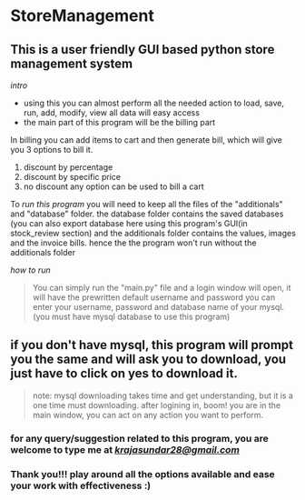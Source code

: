 # StoreManagement

## This is a user friendly GUI based python store management system
*intro*
- using this you can almost perform all the needed action to load, save, run, add, modify, view all data will easy access
- the main part of this program will be the billing part

In billing you can add items to cart and then generate bill, which will give you 3 options to bill it.
1. discount by percentage
2. discount by specific price
3. no discount
any option can be used to bill a cart

To *run this program* you will need to keep all the files of the "additionals" and "database" folder.
the database folder contains the saved databases (you can also export database here using this program's GUI(in stock_review section)
and the additionals folder contains the values, images and the invoice bills.
hence the the program won't run without the additionals folder

*how to run*
> You can simply run the "main.py" file and a login window will open, it will have the prewritten default username and password
> you can enter your username, password and database name of your mysql. (you must have mysql database to use this program)
## if you don't have mysql, this program will prompt you the same and will ask you to download, you just have to click on yes to download it.
> note: mysql downloading takes time and get understanding, but it is a one time must downloading.
> after logining in, boom! you are in the main window, you can act on any action you want to perform.


### for any query/suggestion related to this program, you are welcome to type me at *krajasundar28@gmail.com*
### Thank you!!! play around all the options available and ease your work with effectiveness :)
